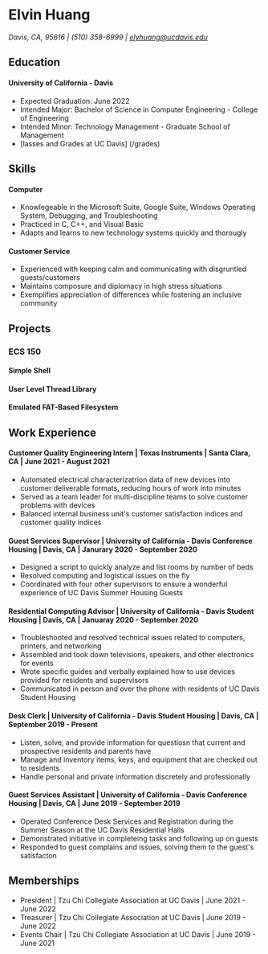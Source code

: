 <!-- ## Welcome to GitHub Pages

You can use the [editor on GitHub](https://github.com/Elvin-UCD/Elvin-UCD.github.io/edit/main/README.md) to maintain and preview the content for your website in Markdown files.

Whenever you commit to this repository, GitHub Pages will run [Jekyll](https://jekyllrb.com/) to rebuild the pages in your site, from the content in your Markdown files.

### Markdown

Markdown is a lightweight and easy-to-use syntax for styling your writing. It includes conventions for

```markdown
Syntax highlighted code block

# Header 1
## Header 2
### Header 3

- Bulleted
- List

1. Numbered
2. List

**Bold** and _Italic_ and `Code` text

[Link](url) and ![Image](src)
```

For more details see [GitHub Flavored Markdown](https://guides.github.com/features/mastering-markdown/).

### Jekyll Themes

Your Pages site will use the layout and styles from the Jekyll theme you have selected in your [repository settings](https://github.com/Elvin-UCD/Elvin-UCD.github.io/settings/pages). The name of this theme is saved in the Jekyll `_config.yml` configuration file.

### Support or Contact

Having trouble with Pages? Check out our [documentation](https://docs.github.com/categories/github-pages-basics/) or [contact support](https://support.github.com/contact) and we’ll help you sort it out. -->

# Elvin Huang
*Davis, CA, 95616 | (510) 358-6999 | [elyhuang@ucdavis.edu](elyhuang@ucdavis.edu)*

## Education
#### University of California - Davis
- Expected Graduation: June 2022
- Intended Major: Bachelor of Science in Computer Engineering - College of Engineering
- Intended Minor: Technology Management - Graduate School of Management
- [lasses and Grades at UC Davis] (/grades)

<!--
**University of California, Davis - M.S.**
- Expected Graduation: June 2023
- Intended Degree: Master of Science in Computer Engineering
 - College of Engineering
--> 

## Skills
#### Computer
- Knowlegeable in the Microsoft Suite, Google Suite, Windows Operating System, Debugging, and Troubleshooting
- Practiced in C, C++, and Visual Basic
- Adapts and learns to new technology systems quickly and thorougly

#### Customer Service
- Experienced with keeping calm and communicating with disgruntled guests/customers
- Maintains composure and diplomacy in high stress situations
- Exemplifies appreciation of differences while fostering an inclusive community

## Projects
### ECS 150
#### Simple Shell

#### User Level Thread Library

#### Emulated FAT-Based Filesystem

## Work Experience
#### Customer Quality Engineering Intern | Texas Instruments | Santa Clara, CA | June 2021 - August 2021
- Automated electrical characterizatrion data of new devices into customer deliverable formats, reducing hours of work into minutes
- Served as a team leader for multi-discipline teams to solve customer problems with devices
- Balanced internal business unit's customer satisfaction indices and customer quality indices

#### Guest Services Supervisor | University of California - Davis Conference Housing | Davis, CA | Janurary 2020 - September 2020
- Designed a script to quickly analyze and list rooms by number of beds
- Resolved computing and logistical issues on the fly
- Coordinated with four other supervisors to ensure a wonderful experience of UC Davis Summer Housing Guests

#### Residential Computing Advisor | University of California - Davis Student Housing | Davis, CA | Januaray 2020 - September 2020
- Troubleshooted and resolved technical issues related to computers, printers, and networking
- Assembled and took down televisions, speakers, and other electronics for events
- Wrote specific guides and verbally explained how to use devices provided for residents and supervisors
- Communicated in person and over the phone with residents of UC Davis Student Housing

#### Desk Clerk | University of California - Davis Student Housing | Davis, CA | September 2019 - Present
- Listen, solve, and provide information for questiosn that current and prospective residents and parents have
- Manage and inventory items, keys, and equipment that are checked out to residents
- Handle personal and private information discretely and professionally

#### Guest Services Assistant | University of California - Davis Conference Housing | Davis, CA | June 2019 - September 2019
- Operated Conference Desk Services and Registration during the Summer Season at the UC Davis Residential Halls
- Demonstrated initiative in completeing tasks and following up on guests
- Responded to guest complains and issues, solving them to the guest's satisfacton

## Memberships
- President | Tzu Chi Collegiate Association at UC Davis | June 2021 - June 2022
- Treasurer | Tzu Chi Collegiate Association at UC Davis | June 2019 - June 2022
- Events Chair | Tzu Chi Collegiate Association at UC Davis | June 2019 - June 2021
